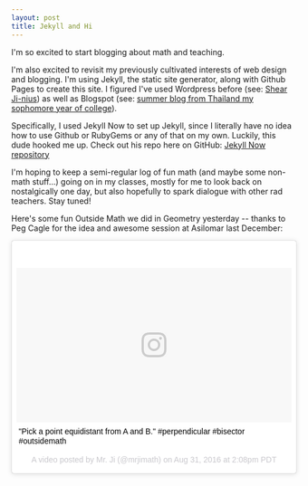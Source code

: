 ```yaml
---
layout: post
title: Jekyll and Hi
---
```


I'm so excited to start blogging about math and teaching.

I'm also excited to revisit my previously cultivated interests of web design and blogging. I'm using Jekyll, the static site generator, along with Github Pages to create this site. I figured I've used Wordpress before (see: [Shear Ji-nius](http://shearjinius.com/)) as well as Blogspot (see: [summer blog from Thailand my sophomore year of college](http://kevinji.blogspot.com/)).

Specifically, I used Jekyll Now to set up Jekyll, since I literally have no idea how to use Github or RubyGems or any of that on my own. Luckily, this dude hooked me up. Check out his repo here on GitHub: [Jekyll Now repository](https://github.com/barryclark/jekyll-now)

I'm hoping to keep a semi-regular log of fun math (and maybe some non-math stuff...) going on in my classes, mostly for me to look back on nostalgically one day, but also hopefully to spark dialogue with other rad teachers. Stay tuned!

Here's some fun Outside Math we did in Geometry yesterday -- thanks to Peg Cagle for the idea and awesome session at Asilomar last December:
<br>
<blockquote class="instagram-media" data-instgrm-captioned data-instgrm-version="7" style=" background:#FFF; border:0; border-radius:3px; box-shadow:0 0 1px 0 rgba(0,0,0,0.5),0 1px 10px 0 rgba(0,0,0,0.15); margin: 1px; max-width:658px; padding:0; width:99.375%; width:-webkit-calc(100% - 2px); width:calc(100% - 2px);"><div style="padding:8px;"> <div style=" background:#F8F8F8; line-height:0; margin-top:40px; padding:28.125% 0; text-align:center; width:100%;"> <div style=" background:url(data:image/png;base64,iVBORw0KGgoAAAANSUhEUgAAACwAAAAsCAMAAAApWqozAAAABGdBTUEAALGPC/xhBQAAAAFzUkdCAK7OHOkAAAAMUExURczMzPf399fX1+bm5mzY9AMAAADiSURBVDjLvZXbEsMgCES5/P8/t9FuRVCRmU73JWlzosgSIIZURCjo/ad+EQJJB4Hv8BFt+IDpQoCx1wjOSBFhh2XssxEIYn3ulI/6MNReE07UIWJEv8UEOWDS88LY97kqyTliJKKtuYBbruAyVh5wOHiXmpi5we58Ek028czwyuQdLKPG1Bkb4NnM+VeAnfHqn1k4+GPT6uGQcvu2h2OVuIf/gWUFyy8OWEpdyZSa3aVCqpVoVvzZZ2VTnn2wU8qzVjDDetO90GSy9mVLqtgYSy231MxrY6I2gGqjrTY0L8fxCxfCBbhWrsYYAAAAAElFTkSuQmCC); display:block; height:44px; margin:0 auto -44px; position:relative; top:-22px; width:44px;"></div></div> <p style=" margin:8px 0 0 0; padding:0 4px;"> <a href="https://www.instagram.com/p/BJyaAXzBtMZ/" style=" color:#000; font-family:Arial,sans-serif; font-size:14px; font-style:normal; font-weight:normal; line-height:17px; text-decoration:none; word-wrap:break-word;" target="_blank">&#34;Pick a point equidistant from A and B.&#34; #perpendicular #bisector #outsidemath</a></p> <p style=" color:#c9c8cd; font-family:Arial,sans-serif; font-size:14px; line-height:17px; margin-bottom:0; margin-top:8px; overflow:hidden; padding:8px 0 7px; text-align:center; text-overflow:ellipsis; white-space:nowrap;">A video posted by Mr. Ji (@mrjimath) on <time style=" font-family:Arial,sans-serif; font-size:14px; line-height:17px;" datetime="2016-08-31T21:08:04+00:00">Aug 31, 2016 at 2:08pm PDT</time></p></div></blockquote>
<script async defer src="//platform.instagram.com/en_US/embeds.js"></script>
<br>
<br>

